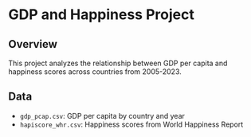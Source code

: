 # GDP and Happiness Project

## Overview
This project analyzes the relationship between GDP per capita and happiness scores across countries from 2005-2023.

## Data
- `gdp_pcap.csv`: GDP per capita by country and year
- `hapiscore_whr.csv`: Happiness scores from World Happiness Report